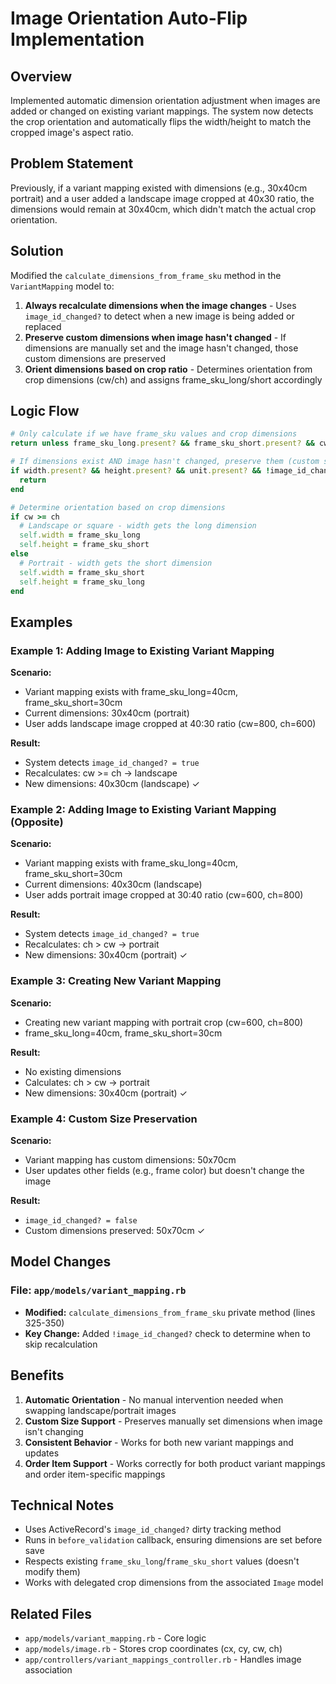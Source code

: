 # Image Orientation Auto-Flip Implementation

## Overview

Implemented automatic dimension orientation adjustment when images are added or changed on existing variant mappings. The system now detects the crop orientation and automatically flips the width/height to match the cropped image's aspect ratio.

## Problem Statement

Previously, if a variant mapping existed with dimensions (e.g., 30x40cm portrait) and a user added a landscape image cropped at 40x30 ratio, the dimensions would remain at 30x40cm, which didn't match the actual crop orientation.

## Solution

Modified the `calculate_dimensions_from_frame_sku` method in the `VariantMapping` model to:

1. **Always recalculate dimensions when the image changes** - Uses `image_id_changed?` to detect when a new image is being added or replaced
2. **Preserve custom dimensions when image hasn't changed** - If dimensions are manually set and the image hasn't changed, those custom dimensions are preserved
3. **Orient dimensions based on crop ratio** - Determines orientation from crop dimensions (cw/ch) and assigns frame_sku_long/short accordingly

## Logic Flow

```ruby
# Only calculate if we have frame_sku values and crop dimensions
return unless frame_sku_long.present? && frame_sku_short.present? && cw.present? && ch.present?

# If dimensions exist AND image hasn't changed, preserve them (custom size override)
if width.present? && height.present? && unit.present? && !image_id_changed?
  return
end

# Determine orientation based on crop dimensions
if cw >= ch
  # Landscape or square - width gets the long dimension
  self.width = frame_sku_long
  self.height = frame_sku_short
else
  # Portrait - width gets the short dimension  
  self.width = frame_sku_short
  self.height = frame_sku_long
end
```

## Examples

### Example 1: Adding Image to Existing Variant Mapping

**Scenario:**
- Variant mapping exists with frame_sku_long=40cm, frame_sku_short=30cm
- Current dimensions: 30x40cm (portrait)
- User adds landscape image cropped at 40:30 ratio (cw=800, ch=600)

**Result:**
- System detects `image_id_changed? = true`
- Recalculates: cw >= ch → landscape
- New dimensions: 40x30cm (landscape) ✓

### Example 2: Adding Image to Existing Variant Mapping (Opposite)

**Scenario:**
- Variant mapping exists with frame_sku_long=40cm, frame_sku_short=30cm  
- Current dimensions: 40x30cm (landscape)
- User adds portrait image cropped at 30:40 ratio (cw=600, ch=800)

**Result:**
- System detects `image_id_changed? = true`
- Recalculates: ch > cw → portrait
- New dimensions: 30x40cm (portrait) ✓

### Example 3: Creating New Variant Mapping

**Scenario:**
- Creating new variant mapping with portrait crop (cw=600, ch=800)
- frame_sku_long=40cm, frame_sku_short=30cm

**Result:**
- No existing dimensions
- Calculates: ch > cw → portrait
- New dimensions: 30x40cm (portrait) ✓

### Example 4: Custom Size Preservation

**Scenario:**
- Variant mapping has custom dimensions: 50x70cm
- User updates other fields (e.g., frame color) but doesn't change the image

**Result:**
- `image_id_changed? = false`
- Custom dimensions preserved: 50x70cm ✓

## Model Changes

### File: `app/models/variant_mapping.rb`

- **Modified:** `calculate_dimensions_from_frame_sku` private method (lines 325-350)
- **Key Change:** Added `!image_id_changed?` check to determine when to skip recalculation

## Benefits

1. **Automatic Orientation** - No manual intervention needed when swapping landscape/portrait images
2. **Custom Size Support** - Preserves manually set dimensions when image isn't changing
3. **Consistent Behavior** - Works for both new variant mappings and updates
4. **Order Item Support** - Works correctly for both product variant mappings and order item-specific mappings

## Technical Notes

- Uses ActiveRecord's `image_id_changed?` dirty tracking method
- Runs in `before_validation` callback, ensuring dimensions are set before save
- Respects existing `frame_sku_long`/`frame_sku_short` values (doesn't modify them)
- Works with delegated crop dimensions from the associated `Image` model

## Related Files

- `app/models/variant_mapping.rb` - Core logic
- `app/models/image.rb` - Stores crop coordinates (cx, cy, cw, ch)
- `app/controllers/variant_mappings_controller.rb` - Handles image association

